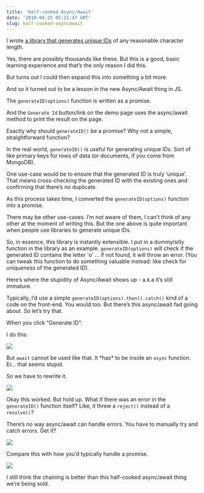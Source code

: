```yaml
---
title: 'Half-cooked Async/Await'
date: '2018-04-25 05:21:47 GMT'
slug: half-cooked-asyncawait
---
```

I wrote [a library that generates unique IDs](http://druchan.com/gen_id) of any reasonable character length.

Yes, there are possibly thousands like these. But this is a good, basic learning experience and that’s the only reason I did this.

But turns out I could then expand this into something a bit more.

And so it turned out to be a lesson in the new Async/Await thing in JS.

The `generateID(options)` function is written as a promise.

And the `Generate Id` button/link on the demo page uses the async/await method to print the result on the page.

Exactly why should `generateID()` be a promise? Why not a simple, straightforward function?

In the real world, `generateID()` is useful for generating unique IDs. Sort of like primary keys for rows of data (or documents, if you come from MongoDB).

One use-case would be to ensure that the generated ID is truly ‘unique’. That means cross-checking the generated ID with the existing ones and confirming that there’s no duplicate.

As this process takes time, I converted the `generateID(options)` function into a promise.

There may be other use-cases. I’m not aware of them, I can’t think of any other at the moment of writing this. But the one above is quite important when people use libraries to generate unique IDs.

So, in essence, this library is instantly extensible. I put in a dummy/silly function in the library as an example. `generateID(options)` will check if the generated ID contains the letter 'o’ … if not found, it will throw an error. (You can tweak this function to do something valuable instead: like check for uniqueness of the generated ID).

Here’s where the stupidity of Async/Await shows up - a.k.a it’s still immature.

Typically, I’d use a simple `generateID(options).then().catch()` kind of a code on the front-end. You would too. But there’s this async/await fad going about. So let’s try that.

When you click “Generate ID”:

I do this:  

![](https://64.media.tumblr.com/bb99b5adf8ba6a66295c3d95d4352d30/tumblr_inline_p7q6j3VMJf1qbg0pd_540.png)

But `await` cannot be used like that. It \*has\* to be inside an `async` function. Er… that seems stupid.

So we have to rewrite it.

![](https://64.media.tumblr.com/d54d4ee3c84fe86d16fa671000d83c9e/tumblr_inline_p7q6huq2jT1qbg0pd_540.png)

Okay this worked. But hold up. What if there was an error in the `generateID()` function itself? Like, it threw a `reject()` instead of a `resolve()`?

There’s no way async/await can handle errors. You have to manually try and catch errors. Get it?

![](https://64.media.tumblr.com/6597d56323598b1d1b5d3fdbde37b410/tumblr_inline_p7q6mbCnzu1qbg0pd_540.png)

Compare this with how you’d typically handle a promise.

![](https://64.media.tumblr.com/bf1f3df04447904ad695d78b810261ba/tumblr_inline_p7q6uucVbi1qbg0pd_540.png)

I still think the chaining is better than this half-cooked async/await thing we’re being sold.